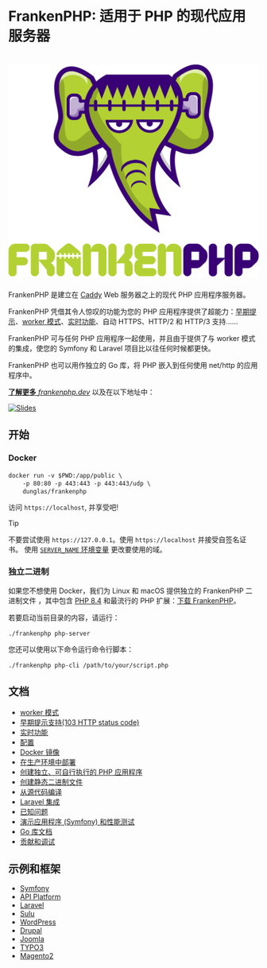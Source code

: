 # FrankenPHP: 适用于 PHP 的现代应用服务器

<h1 align="center"><a href="https://frankenphp.dev"><img src="../../frankenphp.png" alt="FrankenPHP" width="600"></a></h1>

FrankenPHP 是建立在 [Caddy](https://caddyserver.com/) Web 服务器之上的现代 PHP 应用程序服务器。

FrankenPHP 凭借其令人惊叹的功能为您的 PHP 应用程序提供了超能力：[早期提示](early-hints.md)、[worker 模式](worker.md)、[实时功能](mercure.md)、自动 HTTPS、HTTP/2 和 HTTP/3 支持......

FrankenPHP 可与任何 PHP 应用程序一起使用，并且由于提供了与 worker 模式的集成，使您的 Symfony 和 Laravel 项目比以往任何时候都更快。

FrankenPHP 也可以用作独立的 Go 库，将 PHP 嵌入到任何使用 net/http 的应用程序中。

[**了解更多** *frankenphp.dev*](https://frankenphp.dev/cn) 以及在以下地址中：

<a href="https://dunglas.dev/2022/10/frankenphp-the-modern-php-app-server-written-in-go/"><img src="https://dunglas.dev/wp-content/uploads/2022/10/frankenphp.png" alt="Slides" width="600"></a>

## 开始

### Docker

```console
docker run -v $PWD:/app/public \
    -p 80:80 -p 443:443 -p 443:443/udp \
    dunglas/frankenphp
```

访问 `https://localhost`, 并享受吧!

> [!TIP]
>
> 不要尝试使用 `https://127.0.0.1`。使用 `https://localhost` 并接受自签名证书。
> 使用 [`SERVER_NAME` 环境变量](config.md#环境变量) 更改要使用的域。

### 独立二进制

如果您不想使用 Docker，我们为 Linux 和 macOS 提供独立的 FrankenPHP 二进制文件
，其中包含 [PHP 8.4](https://www.php.net/releases/8.4/en.php) 和最流行的 PHP 扩展：[下载 FrankenPHP](https://github.com/dunglas/frankenphp/releases)。

若要启动当前目录的内容，请运行：

```console
./frankenphp php-server
```

您还可以使用以下命令运行命令行脚本：

```console
./frankenphp php-cli /path/to/your/script.php
```

## 文档

* [worker 模式](worker.md)
* [早期提示支持(103 HTTP status code)](early-hints.md)
* [实时功能](mercure.md)
* [配置](config.md)
* [Docker 镜像](docker.md)
* [在生产环境中部署](production.md)
* [创建独立、可自行执行的 PHP 应用程序](embed.md)
* [创建静态二进制文件](static.md)
* [从源代码编译](compile.md)
* [Laravel 集成](laravel.md)
* [已知问题](known-issues.md)
* [演示应用程序 (Symfony) 和性能测试](https://github.com/dunglas/frankenphp-demo)
* [Go 库文档](https://pkg.go.dev/github.com/dunglas/frankenphp)
* [贡献和调试](https://frankenphp.dev/docs/contributing/)

## 示例和框架

* [Symfony](https://github.com/dunglas/symfony-docker)
* [API Platform](https://api-platform.com/docs/distribution/)
* [Laravel](laravel.md)
* [Sulu](https://sulu.io/blog/running-sulu-with-frankenphp)
* [WordPress](https://github.com/StephenMiracle/frankenwp)
* [Drupal](https://github.com/dunglas/frankenphp-drupal)
* [Joomla](https://github.com/alexandreelise/frankenphp-joomla)
* [TYPO3](https://github.com/ochorocho/franken-typo3)
* [Magento2](https://github.com/ekino/frankenphp-magento2)
